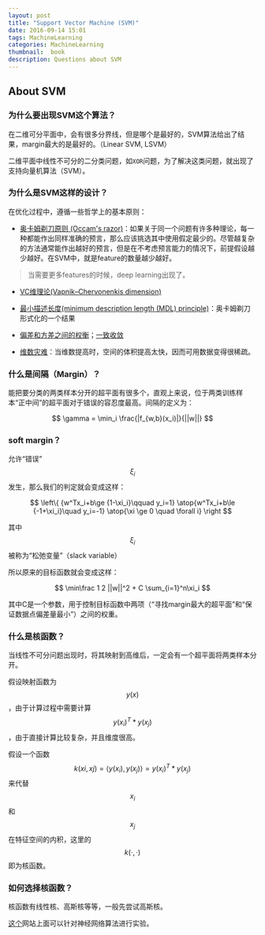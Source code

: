 ```yaml
---
layout: post
title: "Support Vector Machine (SVM)"
date: 2016-09-14 15:01
tags: MachineLearning
categories: MachineLearning
thumbnail:  book
description: Questions about SVM
---
```


## About SVM

### 为什么要出现SVM这个算法？

在二维可分平面中，会有很多分界线，但是哪个是最好的，SVM算法给出了结果，margin最大的是最好的。（Linear SVM, LSVM）

二维平面中线性不可分的二分类问题，如`XOR`问题，为了解决这类问题，就出现了支持向量机算法（SVM）。

### 为什么是SVM这样的设计？

在优化过程中，遵循一些哲学上的基本原则：

- [奥卡姆剃刀原则 (Occam's razor)](https://en.wikipedia.org/wiki/Occam%27s_razor)：如果关于同一个问题有许多种理论，每一种都能作出同样准确的预言，那么应该挑选其中使用假定最少的。尽管越复杂的方法通常能作出越好的预言，但是在不考虑预言能力的情况下，前提假设越少越好。在SVM中，就是feature的数量越少越好。

> 当需要更多features的时候，deep learning出现了。

- [VC维理论(Vapnik–Chervonenkis dimension)](https://en.wikipedia.org/wiki/VC_dimension)

- [最小描述长度(minimum description length (MDL) principle)](https://en.wikipedia.org/wiki/Minimum_description_length)：奥卡姆剃刀形式化的一个结果

- [偏差和方差之间的权衡](https://en.wikipedia.org/wiki/Bias%E2%80%93variance_tradeoff)；[一致收敛](https://en.wikipedia.org/wiki/Uniform_convergence)

- [维数灾难](https://en.wikipedia.org/wiki/Curse_of_dimensionality)：当维数提高时，空间的体积提高太快，因而可用数据变得很稀疏。

### 什么是间隔（Margin）？

能把要分类的两类样本分开的超平面有很多个，直观上来说，位于两类训练样本“正中间”的超平面对于错误的容忍度最高。间隔的定义为：

$$ \gamma = \min_i \frac{|f_{w,b}(x_i)|}{||w||} $$

### soft margin？

允许“错误”$$ \xi_i $$发生，那么我们的判定就会变成这样：

$$ \left\{ {w^Tx_i+b\ge {1-\xi_i}\qquad y_i=1} \atop{w^Tx_i+b\le  {-1+\xi_i}\quad y_i=-1} \atop{\xi \ge 0 \quad \forall  i} \right $$

其中$$\xi_i$$被称为“松弛变量”（slack variable）

所以原来的目标函数就会变成这样：

$$ \min\frac 1 2 ||w||^2 + C \sum_{i=1}^n\xi_i $$

其中C是一个参数，用于控制目标函数中两项（“寻找margin最大的超平面”和“保证数据点偏差量最小”）之间的权重。

### 什么是核函数？

当线性不可分问题出现时，将其映射到高维后，一定会有一个超平面将两类样本分开。

假设映射函数为 $$ y(x) $$，由于计算过程中需要计算 $$ y(x_i)^T*y(x_j) $$，由于直接计算比较复杂，并且维度很高。

假设一个函数 $$ k(xi,xj) = \left\langle y(x_i),y(x_j) \right\rangle = y(x_i)^T*y(x_j) $$ 来代替 $$ x_i $$ 和 $$ x_j $$在特征空间的内积，这里的 $$ k(·,·) $$ 即为核函数。

### 如何选择核函数？

核函数有线性核、高斯核等等，一般先尝试高斯核。

[这个](http://playground.tensorflow.org)网站上面可以针对神经网络算法进行实验。
